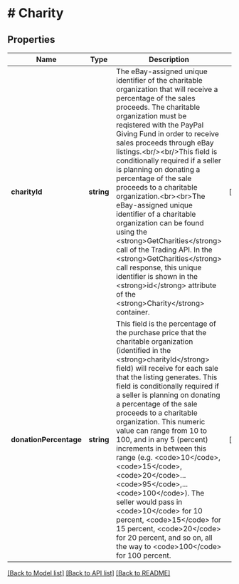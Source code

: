 # # Charity

## Properties

Name | Type | Description | Notes
------------ | ------------- | ------------- | -------------
**charityId** | **string** | The eBay-assigned unique identifier of the charitable organization that will receive a percentage of the sales proceeds. The charitable organization must be reqistered with the PayPal Giving Fund in order to receive sales proceeds through eBay listings.&lt;br/&gt;&lt;br/&gt;This field is conditionally required if a seller is planning on donating a percentage of the sale proceeds to a charitable organization.&lt;br&gt;&lt;br&gt;The eBay-assigned unique identifier of a charitable organization can be found using the &lt;strong&gt;GetCharities&lt;/strong&gt; call of the Trading API. In the &lt;strong&gt;GetCharities&lt;/strong&gt; call response, this unique identifier is shown in the &lt;strong&gt;id&lt;/strong&gt; attribute of the &lt;strong&gt;Charity&lt;/strong&gt; container. | [optional]
**donationPercentage** | **string** | This field is the percentage of the purchase price that the charitable organization (identified in the &lt;strong&gt;charityId&lt;/strong&gt; field) will receive for each sale that the listing generates. This field is conditionally required if a seller is planning on donating a percentage of the sale proceeds to a charitable organization. This numeric value can range from 10 to 100, and in any 5 (percent) increments in between this range (e.g. &lt;code&gt;10&lt;/code&gt;, &lt;code&gt;15&lt;/code&gt;, &lt;code&gt;20&lt;/code&gt;...&lt;code&gt;95&lt;/code&gt;,... &lt;code&gt;100&lt;/code&gt;). The seller would pass in &lt;code&gt;10&lt;/code&gt; for 10 percent, &lt;code&gt;15&lt;/code&gt; for 15 percent, &lt;code&gt;20&lt;/code&gt; for 20 percent, and so on, all the way to &lt;code&gt;100&lt;/code&gt; for 100 percent. | [optional]

[[Back to Model list]](../../README.md#models) [[Back to API list]](../../README.md#endpoints) [[Back to README]](../../README.md)
